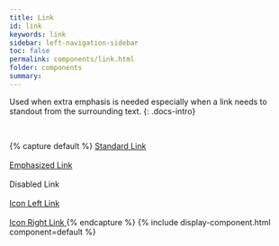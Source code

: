 ```yaml
---
title: Link
id: link
keywords: link
sidebar: left-navigation-sidebar
toc: false
permalink: components/link.html
folder: components
summary:
---
```


Used when extra emphasis is needed especially when a link needs to standout from the surrounding text.
{: .docs-intro}

<br>

{% capture default %}
<a href="#" class="fd-link" tabindex="0">Standard Link</a>
<br><br>
<a href="#" class="fd-link fd-link--emphasized" tabindex="0">Emphasized Link</a>
<br><br>
<a class="fd-link" aria-disabled="true">Disabled Link</a>
<br><br>
<a href="#" class="fd-link" tabindex="0">
    Icon Left Link 
    <span class="sap-icon--slim-arrow-right sap-icon--s"></span>
</a>
<br><br>
<a href="#" class="fd-link" tabindex="0">
    <span class="sap-icon--slim-arrow-left sap-icon--s"></span> 
    Icon Right Link
</a>
{% endcapture %}
{% include display-component.html component=default %}
